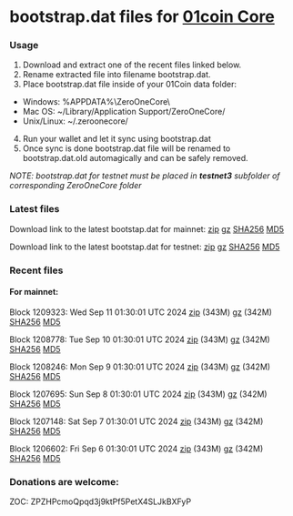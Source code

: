 # bootstrap.dat files for [01coin Core](https://01coin.io)

### Usage

1. Download and extract one of the recent files linked below.
2. Rename extracted file into filename bootstrap.dat.
3. Place bootstrap.dat file inside of your 01Coin data folder:
 - Windows: %APPDATA%\ZeroOneCore\
 - Mac OS: ~/Library/Application Support/ZeroOneCore/
 - Unix/Linux: ~/.zeroonecore/
4. Run your wallet and let it sync using bootstrap.dat
5. Once sync is done bootstrap.dat file will be renamed to bootstrap.dat.old automagically and can be safely removed.

_NOTE: bootstrap.dat for testnet must be placed in **testnet3** subfolder of corresponding ZeroOneCore folder_

### Latest files
Download link to the latest bootstap.dat for mainnet: [zip](https://files.01coin.io/mainnet/bootstrap.dat.zip) [gz](https://files.01coin.io/mainnet/bootstrap.dat.tar.gz) [SHA256](https://files.01coin.io/mainnet/sha256.txt) [MD5](https://files.01coin.io/mainnet/md5.txt)

Download link to the latest bootstap.dat for testnet: [zip](https://files.01coin.io/testnet/bootstrap.dat.zip) [gz](https://files.01coin.io/testnet/bootstrap.dat.tar.gz) [SHA256](https://files.01coin.io/testnet/sha256.txt) [MD5](https://files.01coin.io/testnet/md5.txt)

### Recent files

#### For mainnet:

Block 1209323: Wed Sep 11 01:30:01 UTC 2024 [zip](https://files.01coin.io/mainnet/2024-09-11/bootstrap.dat.zip) (343M) [gz](https://files.01coin.io/mainnet/2024-09-11/bootstrap.dat.tar.gz) (342M) [SHA256](https://files.01coin.io/mainnet/2024-09-11/sha256.txt) [MD5](https://files.01coin.io/mainnet/2024-09-11/md5.txt)

Block 1208778: Tue Sep 10 01:30:01 UTC 2024 [zip](https://files.01coin.io/mainnet/2024-09-10/bootstrap.dat.zip) (343M) [gz](https://files.01coin.io/mainnet/2024-09-10/bootstrap.dat.tar.gz) (342M) [SHA256](https://files.01coin.io/mainnet/2024-09-10/sha256.txt) [MD5](https://files.01coin.io/mainnet/2024-09-10/md5.txt)

Block 1208246: Mon Sep  9 01:30:01 UTC 2024 [zip](https://files.01coin.io/mainnet/2024-09-09/bootstrap.dat.zip) (343M) [gz](https://files.01coin.io/mainnet/2024-09-09/bootstrap.dat.tar.gz) (342M) [SHA256](https://files.01coin.io/mainnet/2024-09-09/sha256.txt) [MD5](https://files.01coin.io/mainnet/2024-09-09/md5.txt)

Block 1207695: Sun Sep  8 01:30:01 UTC 2024 [zip](https://files.01coin.io/mainnet/2024-09-08/bootstrap.dat.zip) (343M) [gz](https://files.01coin.io/mainnet/2024-09-08/bootstrap.dat.tar.gz) (342M) [SHA256](https://files.01coin.io/mainnet/2024-09-08/sha256.txt) [MD5](https://files.01coin.io/mainnet/2024-09-08/md5.txt)

Block 1207148: Sat Sep  7 01:30:01 UTC 2024 [zip](https://files.01coin.io/mainnet/2024-09-07/bootstrap.dat.zip) (343M) [gz](https://files.01coin.io/mainnet/2024-09-07/bootstrap.dat.tar.gz) (342M) [SHA256](https://files.01coin.io/mainnet/2024-09-07/sha256.txt) [MD5](https://files.01coin.io/mainnet/2024-09-07/md5.txt)

Block 1206602: Fri Sep  6 01:30:01 UTC 2024 [zip](https://files.01coin.io/mainnet/2024-09-06/bootstrap.dat.zip) (343M) [gz](https://files.01coin.io/mainnet/2024-09-06/bootstrap.dat.tar.gz) (342M) [SHA256](https://files.01coin.io/mainnet/2024-09-06/sha256.txt) [MD5](https://files.01coin.io/mainnet/2024-09-06/md5.txt)


### Donations are welcome:

ZOC: ZPZHPcmoQpqd3j9ktPf5PetX4SLJkBXFyP
